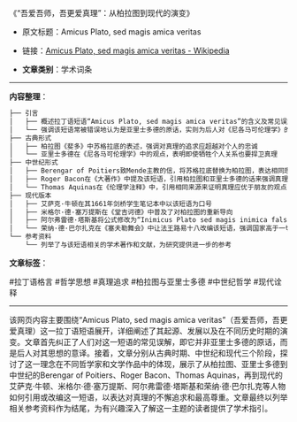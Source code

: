 《“吾爱吾师，吾更爱真理”：从柏拉图到现代的演变》
- 原文标题：Amicus Plato, sed magis amica veritas
- 链接：[Amicus Plato, sed magis amica veritas - Wikipedia](https://en.wikipedia.org/wiki/Amicus_Plato,_sed_magis_amica_veritas)

- **文章类别**：学术词条

---

**内容整理**：

```markdown
├── 引言
│   ├── 概述拉丁语短语“Amicus Plato, sed magis amica veritas”的含义及常见误解
│   └── 强调该短语常被错误地认为是亚里士多德的原话，实则为后人对《尼各马可伦理学》的意译
├── 古典形式
│   ├── 柏拉图《斐多》中苏格拉底的表述，强调对真理的追求应超越对个人的忠诚
│   └── 亚里士多德在《尼各马可伦理学》中的观点，表明即使牺牲个人关系也要捍卫真理
├── 中世纪形式
│   ├── Berengar of Poitiers致Mende主教的信，将苏格拉底替换为柏拉图，表达相同理念
│   ├── Roger Bacon在《大著作》中提及该短语，引用柏拉图和亚里士多德的话来强调真理的重要性
│   └── Thomas Aquinas在《伦理学注释》中，引用相同来源来证明真理应优于朋友的观点
├── 现代版本
│   ├── 艾萨克·牛顿在其1661年剑桥学生笔记本中以该短语为口号
│   ├── 米格尔·德·塞万提斯在《堂吉诃德》中普及了对柏拉图的重新导向
│   ├── 阿尔弗雷德·塔斯基将公式修改为“Inimicus Plato sed magis inimica falsitas”，以表达对柏拉图主义的批判
│   └── 荣纳·德·巴尔扎克在《塞夫勒舞会》中让法王路易十八改编该短语，强调国家高于一切
└── 参考资料
    └── 列举了与该短语相关的学术著作和文献，为研究提供进一步的参考
```

**文章标签**：

#拉丁语格言 #哲学思想 #真理追求 #柏拉图与亚里士多德 #中世纪哲学 #现代诠释

---

该网页内容主要围绕“Amicus Plato, sed magis amica veritas”（吾爱吾师，吾更爱真理）这一拉丁语短语展开，详细阐述了其起源、发展以及在不同历史时期的演变。文章首先纠正了人们对这一短语的常见误解，即它并非亚里士多德的原话，而是后人对其思想的意译。接着，文章分别从古典时期、中世纪和现代三个阶段，探讨了这一理念在不同哲学家和文学作品中的体现，展示了从柏拉图、亚里士多德到中世纪的Berengar of Poitiers、Roger Bacon、Thomas Aquinas，再到现代的艾萨克·牛顿、米格尔·德·塞万提斯、阿尔弗雷德·塔斯基和荣纳·德·巴尔扎克等人物如何引用或改编这一短语，以表达对真理的不懈追求和最高尊重。文章最终以列举相关参考资料作为结尾，为有兴趣深入了解这一主题的读者提供了学术指引。
